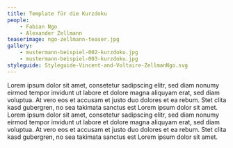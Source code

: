 ```yaml
---
title: Template für die Kurzdoku
people:
    - Fabian Ngo
    - Alexander Zellmann
teaserimage: ngo-zellmann-teaser.jpg
gallery:
    - mustermann-beispiel-002-kurzdoku.jpg
    - mustermann-beispiel-003-kurzdoku.jpg
styleguide: Styleguide-Vincent-and-Voltaire-ZellmanNgo.svg
---
```


Lorem ipsum dolor sit amet, consetetur sadipscing elitr, sed diam nonumy eirmod tempor invidunt ut labore et dolore magna aliquyam erat, sed diam voluptua. At vero eos et accusam et justo duo dolores et ea rebum. Stet clita kasd gubergren, no sea takimata sanctus est Lorem ipsum dolor sit amet. Lorem ipsum dolor sit amet, consetetur sadipscing elitr, sed diam nonumy eirmod tempor invidunt ut labore et dolore magna aliquyam erat, sed diam voluptua. At vero eos et accusam et justo duo dolores et ea rebum. Stet clita kasd gubergren, no sea takimata sanctus est Lorem ipsum dolor sit amet.
